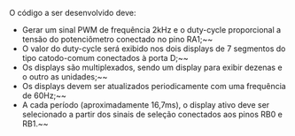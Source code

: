 
O código a ser desenvolvido deve: 

* Gerar um sinal PWM de frequência 2kHz e o duty-cycle proporcional a tensão do potenciômetro conectado no pino RA1;~~
* O valor do duty-cycle será exibido nos dois displays de 7 segmentos do tipo catodo-comum conectados à porta D;~~
* Os displays são multiplexados, sendo um display para exibir dezenas e o outro as unidades;~~
* Os displays devem ser atualizados periodicamente com uma frequência de 60Hz;~~
* A cada período (aproximadamente 16,7ms), o display ativo deve ser selecionado a partir dos sinais de seleção conectados aos pinos RB0 e RB1.~~

